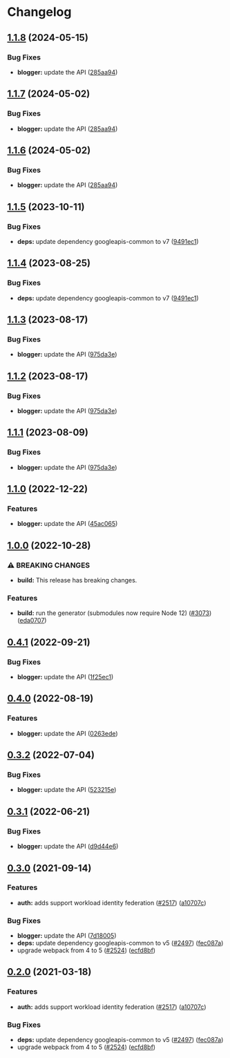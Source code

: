 # Changelog

## [1.1.8](https://github.com/a2425rdl/google-api-nodejs-client/compare/blogger-v1.1.7...blogger-v1.1.8) (2024-05-15)


### Bug Fixes

* **blogger:** update the API ([285aa94](https://github.com/a2425rdl/google-api-nodejs-client/commit/285aa9455d6afe92001fa4373c7a153124d9bf21))

## [1.1.7](https://github.com/googleapis/google-api-nodejs-client/compare/blogger-v1.1.6...blogger-v1.1.7) (2024-05-02)


### Bug Fixes

* **blogger:** update the API ([285aa94](https://github.com/googleapis/google-api-nodejs-client/commit/285aa9455d6afe92001fa4373c7a153124d9bf21))

## [1.1.6](https://github.com/googleapis/google-api-nodejs-client/compare/blogger-v1.1.5...blogger-v1.1.6) (2024-05-02)


### Bug Fixes

* **blogger:** update the API ([285aa94](https://github.com/googleapis/google-api-nodejs-client/commit/285aa9455d6afe92001fa4373c7a153124d9bf21))

## [1.1.5](https://github.com/googleapis/google-api-nodejs-client/compare/blogger-v1.1.4...blogger-v1.1.5) (2023-10-11)


### Bug Fixes

* **deps:** update dependency googleapis-common to v7 ([9491ec1](https://github.com/googleapis/google-api-nodejs-client/commit/9491ec1cdc3c413e7d73edcfcd59cf5c28a7c855))

## [1.1.4](https://github.com/googleapis/google-api-nodejs-client/compare/blogger-v1.1.3...blogger-v1.1.4) (2023-08-25)


### Bug Fixes

* **deps:** update dependency googleapis-common to v7 ([9491ec1](https://github.com/googleapis/google-api-nodejs-client/commit/9491ec1cdc3c413e7d73edcfcd59cf5c28a7c855))

## [1.1.3](https://github.com/googleapis/google-api-nodejs-client/compare/blogger-v1.1.2...blogger-v1.1.3) (2023-08-17)


### Bug Fixes

* **blogger:** update the API ([975da3e](https://github.com/googleapis/google-api-nodejs-client/commit/975da3e0ed4604f3951eac2abd3a39623958a496))

## [1.1.2](https://github.com/googleapis/google-api-nodejs-client/compare/blogger-v1.1.1...blogger-v1.1.2) (2023-08-17)


### Bug Fixes

* **blogger:** update the API ([975da3e](https://github.com/googleapis/google-api-nodejs-client/commit/975da3e0ed4604f3951eac2abd3a39623958a496))

## [1.1.1](https://github.com/googleapis/google-api-nodejs-client/compare/blogger-v1.1.0...blogger-v1.1.1) (2023-08-09)


### Bug Fixes

* **blogger:** update the API ([975da3e](https://github.com/googleapis/google-api-nodejs-client/commit/975da3e0ed4604f3951eac2abd3a39623958a496))

## [1.1.0](https://github.com/googleapis/google-api-nodejs-client/compare/blogger-v1.0.0...blogger-v1.1.0) (2022-12-22)


### Features

* **blogger:** update the API ([45ac065](https://github.com/googleapis/google-api-nodejs-client/commit/45ac065fb17f0ae8c0c2f988cfc82458dfed84a0))

## [1.0.0](https://github.com/googleapis/google-api-nodejs-client/compare/blogger-v0.4.1...blogger-v1.0.0) (2022-10-28)


### ⚠ BREAKING CHANGES

* **build:** This release has breaking changes.

### Features

* **build:** run the generator (submodules now require Node 12) ([#3073](https://github.com/googleapis/google-api-nodejs-client/issues/3073)) ([eda0707](https://github.com/googleapis/google-api-nodejs-client/commit/eda07079dadab46a80b6f9ede618f4f43030169e))

## [0.4.1](https://github.com/googleapis/google-api-nodejs-client/compare/blogger-v0.4.0...blogger-v0.4.1) (2022-09-21)


### Bug Fixes

* **blogger:** update the API ([1f25ec1](https://github.com/googleapis/google-api-nodejs-client/commit/1f25ec1c2e28cf87d0d414920b2eb26dbc27f7d0))

## [0.4.0](https://github.com/googleapis/google-api-nodejs-client/compare/blogger-v0.3.2...blogger-v0.4.0) (2022-08-19)


### Features

* **blogger:** update the API ([0263ede](https://github.com/googleapis/google-api-nodejs-client/commit/0263ede4588fbf390a5e38fdce8bfb9453c56e90))

## [0.3.2](https://github.com/googleapis/google-api-nodejs-client/compare/blogger-v0.3.1...blogger-v0.3.2) (2022-07-04)


### Bug Fixes

* **blogger:** update the API ([523215e](https://github.com/googleapis/google-api-nodejs-client/commit/523215e3851683169e2634c5349374eae20d9cc4))

## [0.3.1](https://github.com/googleapis/google-api-nodejs-client/compare/blogger-v0.3.0...blogger-v0.3.1) (2022-06-21)


### Bug Fixes

* **blogger:** update the API ([d9d44e6](https://github.com/googleapis/google-api-nodejs-client/commit/d9d44e6a7b94b0e61f16c76d28fa5ed1fe720524))

## [0.3.0](https://www.github.com/googleapis/google-api-nodejs-client/compare/blogger-v0.2.0...blogger-v0.3.0) (2021-09-14)


### Features

* **auth:** adds support workload identity federation ([#2517](https://www.github.com/googleapis/google-api-nodejs-client/issues/2517)) ([a10707c](https://www.github.com/googleapis/google-api-nodejs-client/commit/a10707c477759e7c9ef6360a2fe800856fb600c1))


### Bug Fixes

* **blogger:** update the API ([7d18005](https://www.github.com/googleapis/google-api-nodejs-client/commit/7d180051fb909a453c18f9c330e25b122680fc19))
* **deps:** update dependency googleapis-common to v5 ([#2497](https://www.github.com/googleapis/google-api-nodejs-client/issues/2497)) ([fec087a](https://www.github.com/googleapis/google-api-nodejs-client/commit/fec087abcf3d994dd41c3ffa0a0c12b1f9f09dae))
* upgrade webpack from 4 to 5  ([#2524](https://www.github.com/googleapis/google-api-nodejs-client/issues/2524)) ([ecfd8bf](https://www.github.com/googleapis/google-api-nodejs-client/commit/ecfd8bfcd06e1beabff7ec9a8c4000222379eb8d))

## [0.2.0](https://www.github.com/googleapis/google-api-nodejs-client/compare/blogger-v0.1.0...blogger-v0.2.0) (2021-03-18)


### Features

* **auth:** adds support workload identity federation ([#2517](https://www.github.com/googleapis/google-api-nodejs-client/issues/2517)) ([a10707c](https://www.github.com/googleapis/google-api-nodejs-client/commit/a10707c477759e7c9ef6360a2fe800856fb600c1))


### Bug Fixes

* **deps:** update dependency googleapis-common to v5 ([#2497](https://www.github.com/googleapis/google-api-nodejs-client/issues/2497)) ([fec087a](https://www.github.com/googleapis/google-api-nodejs-client/commit/fec087abcf3d994dd41c3ffa0a0c12b1f9f09dae))
* upgrade webpack from 4 to 5  ([#2524](https://www.github.com/googleapis/google-api-nodejs-client/issues/2524)) ([ecfd8bf](https://www.github.com/googleapis/google-api-nodejs-client/commit/ecfd8bfcd06e1beabff7ec9a8c4000222379eb8d))
